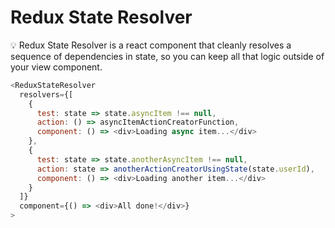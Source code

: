 # Redux State Resolver

💡 Redux State Resolver is a react component that cleanly resolves a sequence of dependencies in state, so you can keep all that logic outside of your view component.

```javascript
<ReduxStateResolver
  resolvers={[
    {
      test: state => state.asyncItem !== null,
      action: () => asyncItemActionCreatorFunction,
      component: () => <div>Loading async item...</div>
    },
    {
      test: state => state.anotherAsyncItem !== null,
      action: state => anotherActionCreatorUsingState(state.userId),
      component: () => <div>Loading another item...</div>
    }
  ]}
  component={() => <div>All done!</div>}
>
```

